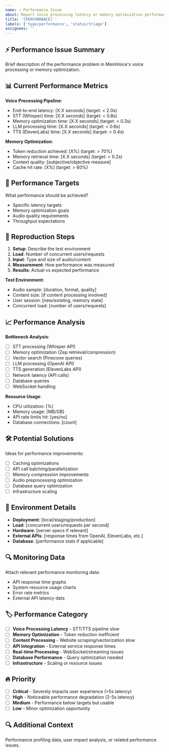 ```yaml
---
name: ⚡ Performance Issue
about: Report voice processing latency or memory optimization performance problems
title: '[PERFORMANCE] '
labels: ['type/performance', 'status/triage']
assignees: ''
---
```


## ⚡ Performance Issue Summary
Brief description of the performance problem in MemVoice's voice processing or memory optimization.

## 📊 Current Performance Metrics
**Voice Processing Pipeline**:
- End-to-end latency: [X.X seconds] (target: < 2.0s)
- STT (Whisper) time: [X.X seconds] (target: < 0.8s)
- Memory optimization time: [X.X seconds] (target: < 0.3s)
- LLM processing time: [X.X seconds] (target: < 0.6s)
- TTS (ElevenLabs) time: [X.X seconds] (target: < 0.4s)

**Memory Optimization**:
- Token reduction achieved: [X%] (target: > 70%)
- Memory retrieval time: [X.X seconds] (target: < 0.2s)
- Context quality: [subjective/objective measure]
- Cache hit rate: [X%] (target: > 60%)

## 🎯 Performance Targets
What performance should be achieved?
- Specific latency targets
- Memory optimization goals
- Audio quality requirements
- Throughput expectations

## 🔄 Reproduction Steps
1. **Setup**: Describe the test environment
2. **Load**: Number of concurrent users/requests
3. **Input**: Type and size of audio/content
4. **Measurement**: How performance was measured
5. **Results**: Actual vs expected performance

**Test Environment**:
- Audio sample: [duration, format, quality]
- Content size: [if content processing involved]
- User session: [new/existing, memory state]
- Concurrent load: [number of users/requests]

## 📈 Performance Analysis
**Bottleneck Analysis**:
- [ ] STT processing (Whisper API)
- [ ] Memory optimization (Zep retrieval/compression)
- [ ] Vector search (Pinecone queries)  
- [ ] LLM processing (OpenAI API)
- [ ] TTS generation (ElevenLabs API)
- [ ] Network latency (API calls)
- [ ] Database queries
- [ ] WebSocket handling

**Resource Usage**:
- CPU utilization: [%]
- Memory usage: [MB/GB]
- API rate limits hit: [yes/no]
- Database connections: [count]

## 🛠️ Potential Solutions
Ideas for performance improvements:
- [ ] Caching optimizations
- [ ] API call batching/parallelization
- [ ] Memory compression improvements
- [ ] Audio preprocessing optimization
- [ ] Database query optimization
- [ ] Infrastructure scaling

## 📱 Environment Details
- **Deployment**: [local/staging/production]
- **Load**: [concurrent users/requests per second]
- **Hardware**: [server specs if relevant]
- **External APIs**: [response times from OpenAI, ElevenLabs, etc.]
- **Database**: [performance stats if applicable]

## 🔍 Monitoring Data
Attach relevant performance monitoring data:
- API response time graphs
- System resource usage charts
- Error rate metrics
- External API latency data

## 🏷️ Performance Category
- [ ] **Voice Processing Latency** - STT/TTS pipeline slow
- [ ] **Memory Optimization** - Token reduction inefficient
- [ ] **Content Processing** - Website scraping/vectorization slow
- [ ] **API Integration** - External service response times
- [ ] **Real-time Processing** - WebSocket/streaming issues
- [ ] **Database Performance** - Query optimization needed
- [ ] **Infrastructure** - Scaling or resource issues

## 🔥 Priority
- [ ] **Critical** - Severely impacts user experience (>5s latency)
- [ ] **High** - Noticeable performance degradation (2-5s latency)
- [ ] **Medium** - Performance below targets but usable
- [ ] **Low** - Minor optimization opportunity

## 🔍 Additional Context
Performance profiling data, user impact analysis, or related performance issues. 